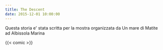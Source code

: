 ```yaml
---
title: The Descent
date: 2015-12-01 10:00:00
---
```

Questa storia e' stata scritta per la mostra organizzata da Un mare di Matite ad Albissola Marina
<!--more-->
{{< comic >}}